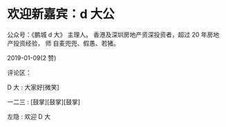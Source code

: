 # 欢迎新嘉宾：d 大公

公众号：《鹏城 d 大》 主理人。 香港及深圳房地产资深投资者，超过 20 年房地产投资经验， 师 自麦兜兜、假愚、若猪。

2019-01-09(2 赞)

评论区：

D 大 : 大家好[微笑]

一二三 : [鼓掌][鼓掌][鼓掌]

左隐 : 欢迎 D 大